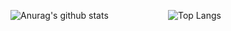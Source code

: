 <style type='text/css'>
  [class*="xx-ul"] {
    list-style:none;
    margin:0;
    padding:0;
  }
  [class*="xx-li"] {
      margin: 0 0 0 0;
      padding: 0 0 0 0;
      border : 0;
      float: left;
      width: 50%;
  }
</style>

<ul class="xx-ul">
<li class="xx-li">

![Anurag's github stats](https://github-readme-stats.vercel.app/api?username=jyung17&show_icons=true&theme=github_dark)

</li>
<li class="xx-li">

![Top Langs](https://github-readme-stats.vercel.app/api/top-langs/?username=jyung17&layout=compact&theme=github_dark)

</li>
</ul>
